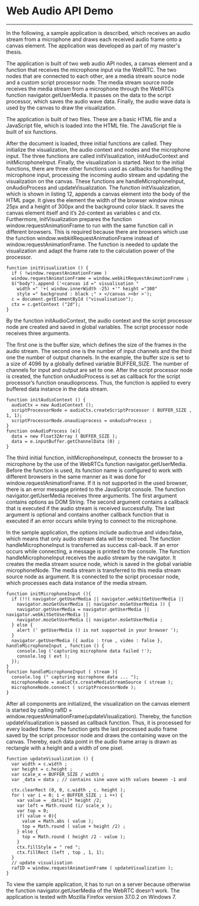 # Web Audio API Demo
--------------------------------------

In the following, a sample application is described, which receives an audio stream from a microphone and draws each received audio frame onto a canvas element. The application was developed as part of my master's thesis.

The application is built of two web audio API nodes, a canvas element and a function that receives the microphone input via the WebRTC. The two nodes that are connected to each other, are a media stream source node and a custom script processor node. The media stream source node receives the media stream from a microphone through the WebRTCs function navigator.getUserMedia. It passes on the data to the script processor, which saves the audio wave data. Finally, the audio wave data is used by the canvas to draw the visualization.

The application is built of two files. These are a basic HTML file and a JavaScript file, which is loaded into the HTML file. The JavaScript file is built of six functions. 

After the document is loaded, three initial functions are called. They initialize the visualization, the audio context and nodes and the microphone input. The three functions are called initVisualization, initAudioContext and initMicrophoneInput. Finally, the visualization is started. Next to the initial functions, there are three other functions used as callbacks for handling the microphone input, processing the incoming audio stream and updating the visualization on the canvas. These functions are handleMicrophoneInput, onAudioProcess and updateVisualization. The function initVisualization, which is shown in listing 12, appends a canvas element into the body of the HTML page. It gives the element the width of the browser window minus 25px and a height of 300px and the background color black. It saves the canvas element itself and it’s 2d-context as variables c and ctx. Furthermore, initVisualization prepares the function window.requestAnimationFrame to run with the same function call in different browsers. This is required because there are browsers which use the function window.webkitRequestAnimationFrame instead of window.requestAnimationFrame. The function is needed to update the visualization and adapt the frame rate to the calculation power of the processor.

```
function initVisualization () {
  if ( !window.requestAnimationFrame )
  window.requestAnimationFrame = window.webkitRequestAnimationFrame ;
  $("body").append ('<canvas id =" visualisation " 
    width =" '+( window.innerWidth -25) +'" height ="300" 
    style =" background : black ;" > </canvas ><br >');
  c = document.getElementById ("visualisation");
  ctx = c.getContext ("2d");
}
```  

By the function initAudioContext, the audio context and the script processor node are created and saved in global variables. The script processor node receives three arguments.

The first one is the buffer size, which defines the size of the frames in the audio stream. The second one is the number of input channels and the third one the number of output channels. In the example, the buffer size is set to a size of 4096 by
a globally defined variable BUFFER_SIZE. The number of channels for input and output are set to one. After the script processor node is created, the function onAudioProcess is set as callback for the script processor’s function onaudioprocess. Thus, the function is applied to every buffered data instance in the data stream.

```
function initAudioContext () {
  audioCtx = new AudioContext ();
  scriptProcessorNode = audioCtx.createScriptProcessor ( BUFFER_SIZE , 1, 1);
  scriptProcessorNode.onaudioprocess = onAudioProcess ;
}
function onAudioProcess (e){
  data = new Float32Array ( BUFFER_SIZE );
  data = e.inputBuffer.getChannelData (0) ;
}
``` 

The third initial function, initMicrophoneInput, connects the browser to a microphone by the use of the WebRTCs function navigator.getUserMedia. Before the function is used, its function name is configured to work with different browsers in the same manner as it was done for window.requestAnimationFrame. If it is not supported in the used browser, there is an error message printed to the JavaScript console. The function navigator.getUserMedia receives three arguments. The first argument contains options as DOM String. The second argument contains a callback that is executed if the audio stream is received successfully. The last argument is optional and contains another callback function that is executed if an error occurs while trying to connect to the microphone.

In the sample application, the options include audio:true and video:false, which means that only audio stream data will be received. The function handleMicrophoneInput is transferred as success call-back. If an error occurs while connecting, a message is printed to the console. The function handleMicrophoneInput receives the audio stream by the navigator. It creates the media stream source node, which is saved in the global variable microphoneNode. The media stream is transferred to this media stream source node as argument. It is connected to the script processor node, which processes each data instance of the media stream.

``` 
function initMicrophoneInput (){
  if (!!( navigator.getUserMedia || navigator.webkitGetUserMedia || 
    navigator.mozGetUserMedia || navigator.msGetUserMedia )) {
    navigator.getUserMedia = navigator.getUserMedia || navigator.webkitGetUserMedia || 
    navigator.mozGetUserMedia || navigator.msGetUserMedia ;
  } else {
    alert (' getUserMedia () is not supported in your browser ');
  }
  navigator.getUserMedia ({ audio : true , video : false }, handleMicrophoneInput , function () {
    console.log ('capturing microphone data failed !');
    console.log ( evt );
  });
}
function handleMicrophoneInput ( stream ){
  console.log (" capturing microphone data ... ");
  microphoneNode = audioCtx.createMediaStreamSource ( stream );
  microphoneNode.connect ( scriptProcessorNode );
}
``` 

After all components are initialized, the visualization on the canvas element is started by calling 
rafID = window.requestAnimationFrame(updateVisualization). Thereby, the function updateVisualization is passed as callback function. Thus, it is processed for every loaded frame. The function gets the last processed audio frame saved by the script
processor node and draws the containing wave on the canvas. Thereby, each data point in the audio frame array is drawn as rectangle with a height and a width of one pixel.

``` 
function updateVisualization () {
  var width = c.width ;
  var height = c.height ;
  var scale_x = BUFFER_SIZE / width ;
  var _data = data ; // contains sine wave with values beween -1 and

  ctx.clearRect (0, 0, c.width , c. height );
  for ( var i = 0; i < BUFFER_SIZE ; i ++) {
    var value = _data[i]* height /2;
    var left = Math.round (i/ scale_x );
    var top = 0;
    if( value < 0){
      value = Math.abs ( value );
      top = Math.round ( value + height /2) ;
    } else {
      top = Math.round ( height /2 - value );
    }
    ctx.fillStyle = " red ";
    ctx.fillRect (left , top , 1, 1);
  }
  // update visualisation
  rafID = window.requestAnimationFrame ( updateVisualization );
}
``` 

To view the sample application, it has to run on a server because otherwise the function navigator.getUserMedia of the WebRTC doesn’t work. The application is tested with Mozilla Firefox version 37.0.2 on Windows 7.
